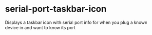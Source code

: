# serial-port-taskbar-icon
Displays a taskbar icon with serial port info for when you plug a known device in and want to know its port
